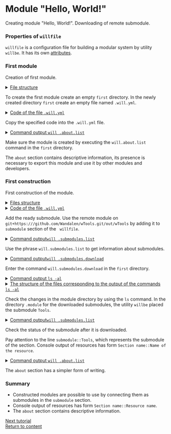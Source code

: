 # Module "Hello, World!"

Creating module "Hello, World!". Downloading of remote submodule.

### Properties of `willfile`

`willfile` is a configuration file for building a modular system by utility `willbe`. It has its own [attributes](WillFile.md).

### First module

Creation of first module.

<details>
  <summary><u>File structure</u></summary>

```
first               # directory, the name is arbitrary
  └── .will.yml     # configuration file

```
</details> 

To create the first module create an empty `first` directory. In the newly created directory `first` create an empty file named `.will.yml`. 

<details>
  <summary><u>Code of the file <code>.will.yml</code></u></summary>

```yaml
about :

    name : helloWorld
    description : 'Hello, World!'
    version : 0.0.1
    keywords :
        - key
        -word
```
</details>

Copy the specified code into the `.will.yml` file.

<details>
  <summary><u>Command output <code>will .about.list</code></u></summary>

  ```
[user@user ~]$ will .about.list
Command ".about.list"
  . Read : /path_to_file/.will.yml
. Read 1 willfiles in 0.109s
About
 name : 'helloWorld'
 description : 'Hello, World!'
 version : '0.0.1'
 enabled : 1
 keywords :
   'willbe'

```

</details>

Make sure the module is created by executing the `will.about.list` command in the `first` directory.

The `about` section contains descriptive information, its presence is necessary to export this module and use it by other modules and developers.

### First construction

First construction of the module.


<details>
  <summary><u>Files structure</u></summary>

```
first              
  └── .will.yml     

```
</details>

<details>
  <summary><u>Code of the file <code>.will.yml</code></u></summary>

```yaml
about :

    name : helloWorld
    description : 'Hello, World!'
    version : 0.0.1
    keywords :
        - willbe

submodule :

    Tools : git+https:///github.com/Wandalen/wTools.git/out/wTools#master

```

</details>

Add the ready submodule. Use the remote module on `git+https:///github.com/Wandalen/wTools.git/out/wTools` by adding it to `submodule` section of the ` willfile`.

<details>
  <summary><u>Command output<code>will .submodules.list</code></u></summary>

```
[user@user ~]$ will .submodules.list
...
 ! Failed to read submodule::Tools, try to download it with .submodules.download or even clean it before downloading
...
  isDownloaded : false
  Exported builds : []

```

</details>

Use the phrase `will.submodules.list` to get information about submodules.

<details>
  <summary><u>Command output<code>will .submodules.download</code></u></summary>

```
[user@user ~]$ will .submodules.download
...
   . Read : /path_to_file/.module/Tools/out/wTools.out.will.yml
   + module::Tools was downloaded in 12.360s
 + 1/1 submodule(s) of module::helloWorld were downloaded in 12.365s

```

</details>

Enter the command `will.submodules.download` in the `first` directory.

<details>
  <summary><u>Command output <code>ls -al</code></u></summary>

```
[user@user ~]$ ls -al
...
drwxr-xr-x 4 user user 4096 Мар 12 07:20 .module
-rw-r--r-- 1 user user  306 Мар  1 11:20 .will.yml

```

```
[user@user ~]$ ls -al module/
...
drwxr-xr-x 4 user user 4096 Мар 12 07:20 Tools

```

</details>
<details>
  <summary><u>The structure of the files corresponding to the output of the commands <code>ls -al</code></u></summary>

```
first
  ├── .module
  │       └── Tools
  └── .will.yml

```

</details>

Check the changes in the module directory by using the `ls` command. In the directory `.module` for the downloaded submodules, the utility `willbe` placed the submodule `Tools`.

<details>
  <summary><u>Command output<code>will .submodules.list</code></u></summary>

```
[user@user ~]$ will .submodules.list
...
 . Read : /path_to_file/.module/Tools/out/wTools.out.will.yml
...
submodule::Tools
  path : git+https:///github.com/Wandalen/wTools.git/out/wTools#master
  isDownloaded : true
  Exported builds : [ 'proto.export' ]

```

</details>

Check the status of the submodule after it is downloaded.

Pay attention to the line `submodule::Tools`, which represents the submodule of the section. Console output of resources has form `Section name::Name of the resource`.

<details>
  <summary><u>Command output <code>will .about.list</code></u></summary>

```
[user@user ~]$ will .about.list
...
About
  name : 'helloWorld'
  description : 'Hello, World!'
  ...

```

</details>

The `about` section has a simpler form of writing.

### Summary

- Constructed modules are possible to use by connecting them as submodules in the `submodule` section. 
- Console output of resources has form `Section name::Resource name`.
- The `about` section contains descriptive information.

[Next tutorial](CommandsSubmodules.md)   
[Return to content](../README.md#tutorials)
